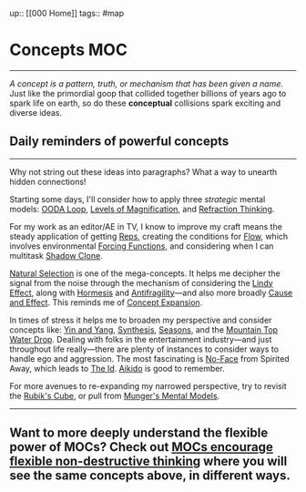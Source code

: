 up:: [[000 Home]]
tags:: #map 

# Concepts MOC
---
_A concept is a pattern, truth, or mechanism that has been given a name._  
Just like the primordial goop that collided together billions of years ago to spark life on earth, so do these **conceptual** collisions spark exciting and diverse ideas.

## Daily reminders of powerful concepts
---
Why not string out these ideas into paragraphs? What a way to unearth hidden connections!

Starting some days, I'll consider how to apply three _strategic_ mental models: [OODA Loop](https://notes.linkingyourthinking.com/Cards/OODA+Loop), [Levels of Magnification](https://notes.linkingyourthinking.com/Cards/Levels+of+Magnification), and [Refraction Thinking](https://notes.linkingyourthinking.com/Cards/Refraction+Thinking).

For my work as an editor/AE in TV, I know to improve my craft means the steady application of getting [Reps](https://notes.linkingyourthinking.com/Cards/Reps), creating the conditions for [Flow](https://notes.linkingyourthinking.com/Cards/Flow), which involves environmental [Forcing Functions](https://notes.linkingyourthinking.com/Cards/Forcing+Function), and considering when I can multitask [Shadow Clone](https://notes.linkingyourthinking.com/Cards/Shadow+Clone).

[Natural Selection](https://notes.linkingyourthinking.com/Cards/Natural+Selection) is one of the mega-concepts. It helps me decipher the signal from the noise through the mechanism of considering the [Lindy Effect](https://notes.linkingyourthinking.com/Cards/Lindy+Effect), along with [Hormesis](https://notes.linkingyourthinking.com/Cards/Hormesis) and [Antifragility](https://notes.linkingyourthinking.com/Cards/Antifragility)—and also more broadly [Cause and Effect](https://notes.linkingyourthinking.com/Cards/Cause+and+Effect). This reminds me of [Concept Expansion](https://notes.linkingyourthinking.com/Cards/Concept+Expansion).

In times of stress it helps me to broaden my perspective and consider concepts like: [Yin and Yang](https://notes.linkingyourthinking.com/Cards/Yin+and+Yang), [Synthesis](https://notes.linkingyourthinking.com/Cards/Synthesis), [Seasons](https://notes.linkingyourthinking.com/Cards/Seasons), and the [Mountain Top Water Drop](https://notes.linkingyourthinking.com/Cards/Mountain+Top+Water+Drop). Dealing with folks in the entertainment industry—and just throughout life really—there are plenty of instances to consider ways to handle ego and aggression. The most fascinating is [No-Face](https://notes.linkingyourthinking.com/Cards/No-Face) from Spirited Away, which leads to [The Id](https://notes.linkingyourthinking.com/Cards/The+Id). [Aikido](https://notes.linkingyourthinking.com/Cards/Aikido) is good to remember.

For more avenues to re-expanding my narrowed perspective, try to revisit the [Rubik's Cube](https://notes.linkingyourthinking.com/Cards/Rubik's+Cube), or pull from [Munger's Mental Models](https://notes.linkingyourthinking.com/Cards/Munger's+Mental+Models).

---

Want to more deeply understand the flexible power of MOCs? Check out [MOCs encourage flexible non-destructive thinking](https://notes.linkingyourthinking.com/Cards/MOCs+encourage+flexible+non-destructive+thinking) where you will see the same concepts above, in different ways.
- 